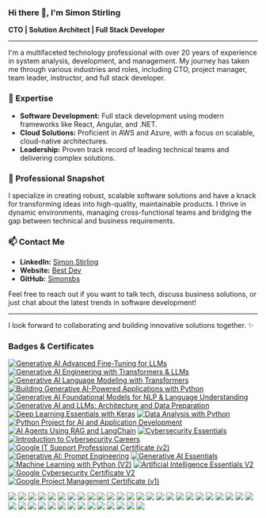 ### Hi there 👋, I'm Simon Stirling

**CTO | Solution Architect | Full Stack Developer**

---

I'm a multifaceted technology professional with over 20 years of experience in system analysis, development, and management. My journey has taken me through various industries and roles, including CTO, project manager, team leader, instructor, and full stack developer.

### 🚀 Expertise
- **Software Development:** Full stack development using modern frameworks like React, Angular, and .NET.
- **Cloud Solutions:** Proficient in AWS and Azure, with a focus on scalable, cloud-native architectures.
- **Leadership:** Proven track record of leading technical teams and delivering complex solutions.

### 💼 Professional Snapshot
I specialize in creating robust, scalable software solutions and have a knack for transforming ideas into high-quality, maintainable products. I thrive in dynamic environments, managing cross-functional teams and bridging the gap between technical and business requirements.

### 📫 Contact Me
- **LinkedIn:** [Simon Stirling](https://www.linkedin.com/in/simon-stirling/)
- **Website:** [Best Dev](https://bestdev.co.il/)
- **GitHub:** [Simonsbs](https://github.com/Simonsbs)

Feel free to reach out if you want to talk tech, discuss business solutions, or just chat about the latest trends in software development!

---

I look forward to collaborating and building innovative solutions together. ✨


### Badges & Certificates

<!--START_SECTION:badges-->
[![Generative AI Advanced Fine-Tuning for LLMs](https://images.credly.com/size/110x110/images/e61e6ff9-3502-4d64-b726-64f932ffbf02/Coursera_20Generative_20AI_20Advanced_20Fine_20Tuning_20for_20LLMs.png)](http://www.credly.com/badges/c07689c5-bffd-4e38-b5bf-ae3ce2fdbe3c "Generative AI Advanced Fine-Tuning for LLMs")
[![Generative AI Engineering with Transformers & LLMs](https://images.credly.com/size/110x110/images/6387f397-234b-480c-a0a0-4f9d6f8654a8/blob)](http://www.credly.com/badges/0b3ffd03-7dd7-4c99-b668-fe1627aaf06a "Generative AI Engineering with Transformers & LLMs")
[![Generative AI Language Modeling with Transformers](https://images.credly.com/size/110x110/images/bc7582ae-95c6-4e92-a425-d355c65b7d10/image.png)](http://www.credly.com/badges/8987f149-31a7-46e7-a9b4-d5315461f441 "Generative AI Language Modeling with Transformers")
[![Building Generative AI-Powered Applications with Python](https://images.credly.com/size/110x110/images/e462102c-b2ee-4208-aca0-b58f53331266/image.png)](http://www.credly.com/badges/ab847d90-314f-4214-893b-7defe33c6f5a "Building Generative AI-Powered Applications with Python")
[![Generative AI Foundational Models for NLP & Language Understanding](https://images.credly.com/size/110x110/images/954a697e-66c0-45c3-8681-ced968dfa73e/blob)](http://www.credly.com/badges/f91ea41e-7290-4886-bc1b-2f1625305d04 "Generative AI Foundational Models for NLP & Language Understanding")
[![Generative AI and LLMs: Architecture and Data Preparation](https://images.credly.com/size/110x110/images/a9f5d0ac-5ee8-47a6-a9df-09468f26e401/image.png)](http://www.credly.com/badges/3076a009-425c-461a-b2ba-cd4da5402051 "Generative AI and LLMs: Architecture and Data Preparation")
[![Deep Learning Essentials with Keras](https://images.credly.com/size/110x110/images/91de936a-1322-446d-9ea6-949d78c57428/image.png)](http://www.credly.com/badges/37dc47b6-b656-4cd1-a158-5ed4377d42cd "Deep Learning Essentials with Keras")
[![Data Analysis with Python](https://images.credly.com/size/110x110/images/950038fc-2519-4f79-8827-f71caf0f5095/image.png)](http://www.credly.com/badges/a874249a-802b-42fc-b806-4143461d3220 "Data Analysis with Python")
[![Python Project for AI and Application Development](https://images.credly.com/size/110x110/images/33ed2910-9750-4613-aa2a-590e845c6edb/image.png)](http://www.credly.com/badges/7f01168f-4d74-4807-ac52-9fbe1815b6cb "Python Project for AI and Application Development")
[![AI Agents Using RAG and LangChain](https://images.credly.com/size/110x110/images/bc1ee755-d8b5-4068-91fa-60a6e05f12dc/Coursera_20AI_20Agents_20Using_20RAG_20and_20LangChain.png)](http://www.credly.com/badges/57eb061a-70d9-469f-a20e-27eed0deb779 "AI Agents Using RAG and LangChain")
[![Cybersecurity Essentials](https://images.credly.com/size/110x110/images/c1426860-8205-4220-a0d5-5e6d4f07db17/blob)](http://www.credly.com/badges/d8faf060-c210-49bc-beeb-05c20be91b7e "Cybersecurity Essentials")
[![Introduction to Cybersecurity Careers](https://images.credly.com/size/110x110/images/a33f51fa-d8f8-4d3d-9dff-464396e7da92/image.png)](http://www.credly.com/badges/8bf0f99c-cd01-4938-ad33-9185f3aa5b24 "Introduction to Cybersecurity Careers")
[![Google IT Support Professional Certificate (v2)](https://images.credly.com/size/110x110/images/fb97a12f-c0f1-4f37-9b7d-4a830199fe84/GCC_badge_IT_Support_1000x1000.png)](http://www.credly.com/badges/77b55532-bd1d-4fbc-9bbd-3f32d79a4cef "Google IT Support Professional Certificate (v2)")
[![Generative AI: Prompt Engineering](https://images.credly.com/size/110x110/images/7fd5a03e-823f-4449-af43-59afe528f4ee/image.png)](http://www.credly.com/badges/f544ecb5-6717-44f3-8a1d-edb7a44410c3 "Generative AI: Prompt Engineering")
[![Generative AI Essentials](https://images.credly.com/size/110x110/images/7658c4f1-0570-42c7-83b0-04cac8b0aca2/image.png)](http://www.credly.com/badges/c7eed888-e9b3-4c17-ac67-9c23a4147a67 "Generative AI Essentials")
[![Machine Learning with Python (V2)](https://images.credly.com/size/110x110/images/56c60565-e945-4bcd-b8a6-9b2f43e1b0d9/Coursera_20Machine_20Learning_20with_20Python_20V2.png)](http://www.credly.com/badges/025869c0-5892-4971-b60c-bd4187096546 "Machine Learning with Python (V2)")
[![Artificial Intelligence Essentials V2](https://images.credly.com/size/110x110/images/3e199561-bc4a-4621-9361-340fc43d997e/Coursera_20Artificial_20Intelligence_20Essentials_20V2.png)](http://www.credly.com/badges/5b90a9c4-e549-411e-b733-cea56c69eaab "Artificial Intelligence Essentials V2")
[![Google Cybersecurity Certificate V2](https://images.credly.com/size/110x110/images/0bf0f2da-a699-4c82-82e2-56dcf1f2e1c7/image.png)](http://www.credly.com/badges/d3d2775a-0a09-4799-91e7-bb77f7783de7 "Google Cybersecurity Certificate V2")
[![Google Project Management Certificate (v1)](https://images.credly.com/size/110x110/images/771cff46-3573-4d12-bfd8-528745f00957/GCC_badge_PGM_1000x1000.png)](http://www.credly.com/badges/5b25878f-65c5-48c1-87f4-fe1e3cf38e8c "Google Project Management Certificate (v1)")
<!--END_SECTION:badges-->




[![](https://s3.amazonaws.com/coursera_assets/meta_images/generated/CERTIFICATE_LANDING_PAGE/CERTIFICATE_LANDING_PAGE~TA6NTYVHP43P/CERTIFICATE_LANDING_PAGE~TA6NTYVHP43P.jpeg)](https://www.coursera.org/account/accomplishments/professional-cert/TA6NTYVHP43P)
[![](https://s3.amazonaws.com/coursera_assets/meta_images/generated/CERTIFICATE_LANDING_PAGE/CERTIFICATE_LANDING_PAGE~G2OBDCWVM39Y/CERTIFICATE_LANDING_PAGE~G2OBDCWVM39Y.jpeg)](https://www.coursera.org/account/accomplishments/professional-cert/G2OBDCWVM39Y)
[![](https://s3.amazonaws.com/coursera_assets/meta_images/generated/CERTIFICATE_LANDING_PAGE/CERTIFICATE_LANDING_PAGE~WMS8ATILWN67/CERTIFICATE_LANDING_PAGE~WMS8ATILWN67.jpeg)](https://www.coursera.org/account/accomplishments/professional-cert/WMS8ATILWN67)
[![](https://s3.amazonaws.com/coursera_assets/meta_images/generated/CERTIFICATE_LANDING_PAGE/CERTIFICATE_LANDING_PAGE~AZSOQ8YVBUNT/CERTIFICATE_LANDING_PAGE~AZSOQ8YVBUNT.jpeg)](https://www.coursera.org/account/accomplishments/professional-cert/AZSOQ8YVBUNT)
[![](https://s3.amazonaws.com/coursera_assets/meta_images/generated/CERTIFICATE_LANDING_PAGE/CERTIFICATE_LANDING_PAGE~AT0AJZO3CCN1/CERTIFICATE_LANDING_PAGE~AT0AJZO3CCN1.jpeg)](https://www.coursera.org/account/accomplishments/records/AT0AJZO3CCN1)
[![](https://s3.amazonaws.com/coursera_assets/meta_images/generated/CERTIFICATE_LANDING_PAGE/CERTIFICATE_LANDING_PAGE~L4LJAQXJJL03/CERTIFICATE_LANDING_PAGE~L4LJAQXJJL03.jpeg)](https://www.coursera.org/account/accomplishments/records/L4LJAQXJJL03)
[![](https://s3.amazonaws.com/coursera_assets/meta_images/generated/CERTIFICATE_LANDING_PAGE/CERTIFICATE_LANDING_PAGE~J1J189276JZT/CERTIFICATE_LANDING_PAGE~J1J189276JZT.jpeg)](https://www.coursera.org/account/accomplishments/records/J1J189276JZT)
[![](https://s3.amazonaws.com/coursera_assets/meta_images/generated/CERTIFICATE_LANDING_PAGE/CERTIFICATE_LANDING_PAGE~47NCPRK9POIJ/CERTIFICATE_LANDING_PAGE~47NCPRK9POIJ.jpeg)](https://www.coursera.org/account/accomplishments/records/47NCPRK9POIJ)
[![](https://s3.amazonaws.com/coursera_assets/meta_images/generated/CERTIFICATE_LANDING_PAGE/CERTIFICATE_LANDING_PAGE~VCXYDOBPBJLW/CERTIFICATE_LANDING_PAGE~VCXYDOBPBJLW.jpeg)](https://www.coursera.org/account/accomplishments/records/VCXYDOBPBJLW)
[![](https://s3.amazonaws.com/coursera_assets/meta_images/generated/CERTIFICATE_LANDING_PAGE/CERTIFICATE_LANDING_PAGE~3HHBC7JW6XNS/CERTIFICATE_LANDING_PAGE~3HHBC7JW6XNS.jpeg)](https://www.coursera.org/account/accomplishments/records/3HHBC7JW6XNS)
[![](https://s3.amazonaws.com/coursera_assets/meta_images/generated/CERTIFICATE_LANDING_PAGE/CERTIFICATE_LANDING_PAGE~QK42CQTK7AWW/CERTIFICATE_LANDING_PAGE~QK42CQTK7AWW.jpeg)](https://www.coursera.org/account/accomplishments/records/QK42CQTK7AWW)
[![](https://s3.amazonaws.com/coursera_assets/meta_images/generated/CERTIFICATE_LANDING_PAGE/CERTIFICATE_LANDING_PAGE~S7LGTWAGN3WX/CERTIFICATE_LANDING_PAGE~S7LGTWAGN3WX.jpeg)](https://www.coursera.org/account/accomplishments/records/S7LGTWAGN3WX)
[![](https://s3.amazonaws.com/coursera_assets/meta_images/generated/CERTIFICATE_LANDING_PAGE/CERTIFICATE_LANDING_PAGE~ORFJBC9MP3YC/CERTIFICATE_LANDING_PAGE~ORFJBC9MP3YC.jpeg)](https://www.coursera.org/account/accomplishments/records/ORFJBC9MP3YC)
[![](https://s3.amazonaws.com/coursera_assets/meta_images/generated/CERTIFICATE_LANDING_PAGE/CERTIFICATE_LANDING_PAGE~QNCGNZLIOG7P/CERTIFICATE_LANDING_PAGE~QNCGNZLIOG7P.jpeg)](https://www.coursera.org/account/accomplishments/records/QNCGNZLIOG7P)
[![](https://s3.amazonaws.com/coursera_assets/meta_images/generated/CERTIFICATE_LANDING_PAGE/CERTIFICATE_LANDING_PAGE~O7KF14SYW3TM/CERTIFICATE_LANDING_PAGE~O7KF14SYW3TM.jpeg)](https://www.coursera.org/account/accomplishments/records/O7KF14SYW3TM)
[![](https://s3.amazonaws.com/coursera_assets/meta_images/generated/CERTIFICATE_LANDING_PAGE/CERTIFICATE_LANDING_PAGE~1YRI65D1ZKZR/CERTIFICATE_LANDING_PAGE~1YRI65D1ZKZR.jpeg)](https://www.coursera.org/account/accomplishments/records/1YRI65D1ZKZR)
[![](https://s3.amazonaws.com/coursera_assets/meta_images/generated/CERTIFICATE_LANDING_PAGE/CERTIFICATE_LANDING_PAGE~X6S2HV1DJVUT/CERTIFICATE_LANDING_PAGE~X6S2HV1DJVUT.jpeg)](https://www.coursera.org/account/accomplishments/records/X6S2HV1DJVUT)
[![](https://s3.amazonaws.com/coursera_assets/meta_images/generated/CERTIFICATE_LANDING_PAGE/CERTIFICATE_LANDING_PAGE~SMJKQCROSH7U/CERTIFICATE_LANDING_PAGE~SMJKQCROSH7U.jpeg)](https://www.coursera.org/account/accomplishments/records/SMJKQCROSH7U)
[![](https://s3.amazonaws.com/coursera_assets/meta_images/generated/CERTIFICATE_LANDING_PAGE/CERTIFICATE_LANDING_PAGE~84SJHAOI2S5R/CERTIFICATE_LANDING_PAGE~84SJHAOI2S5R.jpeg)](https://www.coursera.org/account/accomplishments/records/84SJHAOI2S5R)
[![](https://s3.amazonaws.com/coursera_assets/meta_images/generated/CERTIFICATE_LANDING_PAGE/CERTIFICATE_LANDING_PAGE~9SNF4PJN6RWC/CERTIFICATE_LANDING_PAGE~9SNF4PJN6RWC.jpeg)](https://www.coursera.org/account/accomplishments/records/9SNF4PJN6RWC)
[![](https://s3.amazonaws.com/coursera_assets/meta_images/generated/CERTIFICATE_LANDING_PAGE/CERTIFICATE_LANDING_PAGE~6PYEOTM94ZU9/CERTIFICATE_LANDING_PAGE~6PYEOTM94ZU9.jpeg)](https://www.coursera.org/account/accomplishments/records/6PYEOTM94ZU9)
[![](https://s3.amazonaws.com/coursera_assets/meta_images/generated/CERTIFICATE_LANDING_PAGE/CERTIFICATE_LANDING_PAGE~VEKB8AKZ7EOP/CERTIFICATE_LANDING_PAGE~VEKB8AKZ7EOP.jpeg)](https://www.coursera.org/account/accomplishments/records/VEKB8AKZ7EOP)
[![](https://s3.amazonaws.com/coursera_assets/meta_images/generated/CERTIFICATE_LANDING_PAGE/CERTIFICATE_LANDING_PAGE~0JMQC3VT0RD4/CERTIFICATE_LANDING_PAGE~0JMQC3VT0RD4.jpeg)](https://www.coursera.org/account/accomplishments/records/0JMQC3VT0RD4)
[![](https://s3.amazonaws.com/coursera_assets/meta_images/generated/CERTIFICATE_LANDING_PAGE/CERTIFICATE_LANDING_PAGE~MAKRUQZC7P0C/CERTIFICATE_LANDING_PAGE~MAKRUQZC7P0C.jpeg)](https://www.coursera.org/account/accomplishments/records/MAKRUQZC7P0C)
[![](https://s3.amazonaws.com/coursera_assets/meta_images/generated/CERTIFICATE_LANDING_PAGE/CERTIFICATE_LANDING_PAGE~YM5RRAH012R0/CERTIFICATE_LANDING_PAGE~YM5RRAH012R0.jpeg)](https://www.coursera.org/account/accomplishments/records/YM5RRAH012R0)
[![](https://s3.amazonaws.com/coursera_assets/meta_images/generated/CERTIFICATE_LANDING_PAGE/CERTIFICATE_LANDING_PAGE~93KGWVVQRUDW/CERTIFICATE_LANDING_PAGE~93KGWVVQRUDW.jpeg)](https://www.coursera.org/account/accomplishments/records/93KGWVVQRUDW)
[![](https://s3.amazonaws.com/coursera_assets/meta_images/generated/CERTIFICATE_LANDING_PAGE/CERTIFICATE_LANDING_PAGE~JQYVQJCKD49J/CERTIFICATE_LANDING_PAGE~JQYVQJCKD49J.jpeg)](https://www.coursera.org/account/accomplishments/records/JQYVQJCKD49J)
[![](https://s3.amazonaws.com/coursera_assets/meta_images/generated/CERTIFICATE_LANDING_PAGE/CERTIFICATE_LANDING_PAGE~KHF5CZO4MN7L/CERTIFICATE_LANDING_PAGE~KHF5CZO4MN7L.jpeg)](https://www.coursera.org/account/accomplishments/records/KHF5CZO4MN7L)
[![](https://s3.amazonaws.com/coursera_assets/meta_images/generated/CERTIFICATE_LANDING_PAGE/CERTIFICATE_LANDING_PAGE~4YPSKCW9Z4PS/CERTIFICATE_LANDING_PAGE~4YPSKCW9Z4PS.jpeg)](https://www.coursera.org/account/accomplishments/records/4YPSKCW9Z4PS)
[![](https://s3.amazonaws.com/coursera_assets/meta_images/generated/CERTIFICATE_LANDING_PAGE/CERTIFICATE_LANDING_PAGE~YR4CMEIEZIKK/CERTIFICATE_LANDING_PAGE~YR4CMEIEZIKK.jpeg)](https://www.coursera.org/account/accomplishments/records/YR4CMEIEZIKK)
[![](https://s3.amazonaws.com/coursera_assets/meta_images/generated/CERTIFICATE_LANDING_PAGE/CERTIFICATE_LANDING_PAGE~OQKACHZJEHAQ/CERTIFICATE_LANDING_PAGE~OQKACHZJEHAQ.jpeg)](https://www.coursera.org/account/accomplishments/records/OQKACHZJEHAQ)
[![](https://s3.amazonaws.com/coursera_assets/meta_images/generated/CERTIFICATE_LANDING_PAGE/CERTIFICATE_LANDING_PAGE~HLFWU9LQWKEQ/CERTIFICATE_LANDING_PAGE~HLFWU9LQWKEQ.jpeg)](https://www.coursera.org/account/accomplishments/records/HLFWU9LQWKEQ)
[![](https://s3.amazonaws.com/coursera_assets/meta_images/generated/CERTIFICATE_LANDING_PAGE/CERTIFICATE_LANDING_PAGE~QFC74LUMKSDL/CERTIFICATE_LANDING_PAGE~QFC74LUMKSDL.jpeg)](https://www.coursera.org/account/accomplishments/records/QFC74LUMKSDL)
[![](https://s3.amazonaws.com/coursera_assets/meta_images/generated/CERTIFICATE_LANDING_PAGE/CERTIFICATE_LANDING_PAGE~GG94WNVZ9MLU/CERTIFICATE_LANDING_PAGE~GG94WNVZ9MLU.jpeg)](https://www.coursera.org/account/accomplishments/records/GG94WNVZ9MLU)
[![](https://s3.amazonaws.com/coursera_assets/meta_images/generated/CERTIFICATE_LANDING_PAGE/CERTIFICATE_LANDING_PAGE~XY3WVKHQZNK8/CERTIFICATE_LANDING_PAGE~XY3WVKHQZNK8.jpeg)](https://www.coursera.org/account/accomplishments/records/XY3WVKHQZNK8)
[![](https://s3.amazonaws.com/coursera_assets/meta_images/generated/CERTIFICATE_LANDING_PAGE/CERTIFICATE_LANDING_PAGE~7BGR3HYYALWB/CERTIFICATE_LANDING_PAGE~7BGR3HYYALWB.jpeg)](https://www.coursera.org/account/accomplishments/records/7BGR3HYYALWB)
[![](https://s3.amazonaws.com/coursera_assets/meta_images/generated/CERTIFICATE_LANDING_PAGE/CERTIFICATE_LANDING_PAGE~JEW3AJ2EVATY/CERTIFICATE_LANDING_PAGE~JEW3AJ2EVATY.jpeg)](https://www.coursera.org/account/accomplishments/records/JEW3AJ2EVATY)
[![](https://s3.amazonaws.com/coursera_assets/meta_images/generated/CERTIFICATE_LANDING_PAGE/CERTIFICATE_LANDING_PAGE~F44CJCASFM3K/CERTIFICATE_LANDING_PAGE~F44CJCASFM3K.jpeg)](https://www.coursera.org/account/accomplishments/records/F44CJCASFM3K)
[![](https://s3.amazonaws.com/coursera_assets/meta_images/generated/CERTIFICATE_LANDING_PAGE/CERTIFICATE_LANDING_PAGE~WTKQRTS4AEXR/CERTIFICATE_LANDING_PAGE~WTKQRTS4AEXR.jpeg)](https://www.coursera.org/account/accomplishments/records/WTKQRTS4AEXR)

